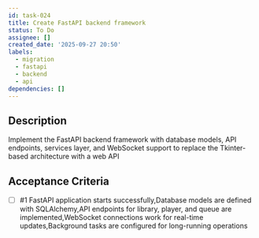 ```yaml
---
id: task-024
title: Create FastAPI backend framework
status: To Do
assignee: []
created_date: '2025-09-27 20:50'
labels:
  - migration
  - fastapi
  - backend
  - api
dependencies: []
---
```


## Description

Implement the FastAPI backend framework with database models, API endpoints, services layer, and WebSocket support to replace the Tkinter-based architecture with a web API

## Acceptance Criteria
<!-- AC:BEGIN -->
- [ ] #1 FastAPI application starts successfully,Database models are defined with SQLAlchemy,API endpoints for library, player, and queue are implemented,WebSocket connections work for real-time updates,Background tasks are configured for long-running operations
<!-- AC:END -->
